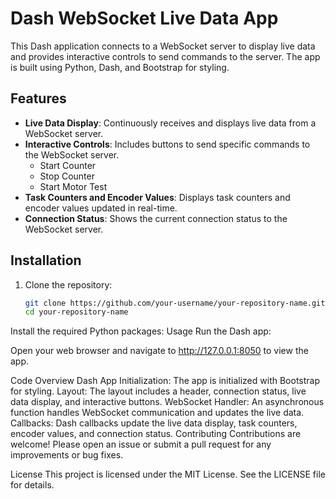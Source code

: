 # Dash WebSocket Live Data App

This Dash application connects to a WebSocket server to display live data and provides interactive controls to send commands to the server. The app is built using Python, Dash, and Bootstrap for styling.

## Features

- **Live Data Display**: Continuously receives and displays live data from a WebSocket server.
- **Interactive Controls**: Includes buttons to send specific commands to the WebSocket server.
  - Start Counter
  - Stop Counter
  - Start Motor Test
- **Task Counters and Encoder Values**: Displays task counters and encoder values updated in real-time.
- **Connection Status**: Shows the current connection status to the WebSocket server.

## Installation

1. Clone the repository:
   ```sh
   git clone https://github.com/your-username/your-repository-name.git
   cd your-repository-name

Install the required Python packages:
Usage
Run the Dash app:

Open your web browser and navigate to http://127.0.0.1:8050 to view the app.

Code Overview
Dash App Initialization: The app is initialized with Bootstrap for styling.
Layout: The layout includes a header, connection status, live data display, and interactive buttons.
WebSocket Handler: An asynchronous function handles WebSocket communication and updates the live data.
Callbacks: Dash callbacks update the live data display, task counters, encoder values, and connection status.
Contributing
Contributions are welcome! Please open an issue or submit a pull request for any improvements or bug fixes.

License
This project is licensed under the MIT License. See the LICENSE file for details.
